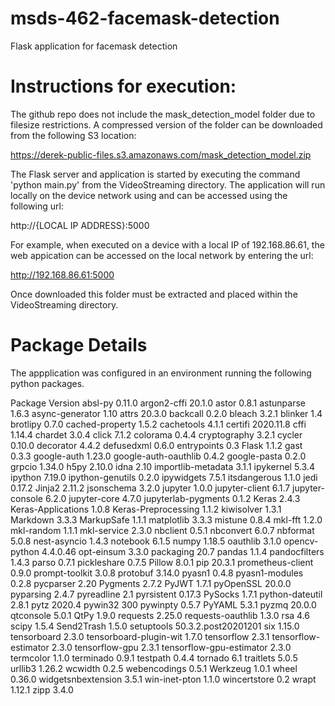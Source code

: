 # msds-462-facemask-detection
 Flask application for facemask detection

# Instructions for execution: 

The github repo does not include the mask_detection_model folder due to filesize restrictions. A compressed version of the folder can be downloaded from the following S3 location:

https://derek-public-files.s3.amazonaws.com/mask_detection_model.zip

The Flask server and application is started by executing the command 'python main.py' from the VideoStreaming directory. The application will run locally on the device network using and can be accessed using the following url:

http://{LOCAL IP ADDRESS}:5000

For example, when executed on a device with a local IP of 192.168.86.61, the web appication can be accessed on the local network by entering the  url:

http://192.168.86.61:5000

Once downloaded this folder must be extracted and placed within the VideoStreaming directory. 

# Package Details

The appplication was configured in an environment running the following python packages. 



Package                  Version
absl-py 0.11.0
argon2-cffi              20.1.0
astor                    0.8.1
astunparse               1.6.3
async-generator          1.10
attrs                    20.3.0
backcall                 0.2.0
bleach                   3.2.1
blinker                  1.4
brotlipy                 0.7.0
cached-property          1.5.2
cachetools               4.1.1
certifi                  2020.11.8
cffi                     1.14.4
chardet                  3.0.4
click                    7.1.2
colorama                 0.4.4
cryptography             3.2.1
cycler                   0.10.0
decorator                4.4.2
defusedxml               0.6.0
entrypoints              0.3
Flask                    1.1.2
gast                     0.3.3
google-auth              1.23.0
google-auth-oauthlib     0.4.2
google-pasta             0.2.0
grpcio                   1.34.0
h5py                     2.10.0
idna                     2.10
importlib-metadata       3.1.1
ipykernel                5.3.4
ipython                  7.19.0
ipython-genutils         0.2.0
ipywidgets               7.5.1
itsdangerous             1.1.0
jedi                     0.17.2
Jinja2                   2.11.2
jsonschema               3.2.0
jupyter                  1.0.0
jupyter-client           6.1.7
jupyter-console          6.2.0
jupyter-core             4.7.0
jupyterlab-pygments      0.1.2
Keras                    2.4.3
Keras-Applications       1.0.8
Keras-Preprocessing      1.1.2
kiwisolver               1.3.1
Markdown                 3.3.3
MarkupSafe               1.1.1
matplotlib               3.3.3
mistune                  0.8.4
mkl-fft                  1.2.0
mkl-random               1.1.1
mkl-service              2.3.0
nbclient                 0.5.1
nbconvert                6.0.7
nbformat                 5.0.8
nest-asyncio             1.4.3
notebook                 6.1.5
numpy                    1.18.5
oauthlib                 3.1.0
opencv-python            4.4.0.46
opt-einsum               3.3.0
packaging                20.7
pandas                   1.1.4
pandocfilters            1.4.3
parso                    0.7.1
pickleshare              0.7.5
Pillow                   8.0.1
pip                      20.3.1
prometheus-client        0.9.0
prompt-toolkit           3.0.8
protobuf                 3.14.0
pyasn1                   0.4.8
pyasn1-modules           0.2.8
pycparser                2.20
Pygments                 2.7.2
PyJWT                    1.7.1
pyOpenSSL                20.0.0
pyparsing                2.4.7
pyreadline               2.1
pyrsistent               0.17.3
PySocks                  1.7.1
python-dateutil          2.8.1
pytz                     2020.4
pywin32                  300
pywinpty                 0.5.7
PyYAML                   5.3.1
pyzmq                    20.0.0
qtconsole                5.0.1
QtPy                     1.9.0
requests                 2.25.0
requests-oauthlib        1.3.0
rsa                      4.6
scipy                    1.5.4
Send2Trash               1.5.0
setuptools               50.3.2.post20201201
six                      1.15.0
tensorboard              2.3.0
tensorboard-plugin-wit   1.7.0
tensorflow               2.3.1
tensorflow-estimator     2.3.0
tensorflow-gpu           2.3.1
tensorflow-gpu-estimator 2.3.0
termcolor                1.1.0
terminado                0.9.1
testpath                 0.4.4
tornado                  6.1
traitlets                5.0.5
urllib3                  1.26.2
wcwidth                  0.2.5
webencodings             0.5.1
Werkzeug                 1.0.1
wheel                    0.36.0
widgetsnbextension       3.5.1
win-inet-pton            1.1.0
wincertstore             0.2
wrapt                    1.12.1
zipp                     3.4.0
